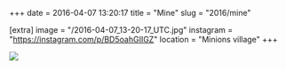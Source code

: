 +++
date = 2016-04-07 13:20:17
title = "Mine"
slug = "2016/mine"

[extra]
image = "/2016-04-07_13-20-17_UTC.jpg"
instagram = "https://instagram.com/p/BD5oahGIIGZ"
location = "Minions village"
+++

<img src="/2016-04-07_13-20-17_UTC.jpg" />
